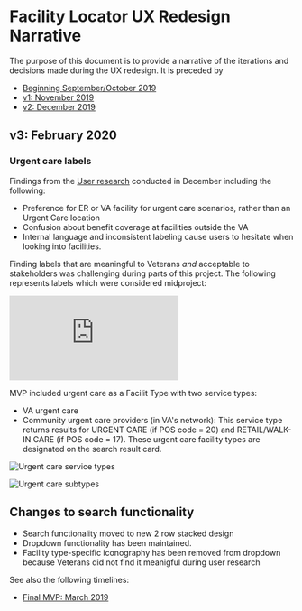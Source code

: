 # Facility Locator UX Redesign Narrative

The purpose of this document is to provide a narrative of the iterations and decisions made during the UX redesign.
It is preceded by 
- [Beginning September/October 2019](https://github.com/department-of-veterans-affairs/va.gov-team/blob/master/products/facilities/facility-locator/product/solution-narrative/ux-redesign-narrative-sept-2019.md)
- [v1: November 2019](https://github.com/department-of-veterans-affairs/va.gov-team/blob/master/products/facilities/facility-locator/product/solution-narrative/ux-redesign-narrative-nov-2019.md)
- [v2: December 2019](https://github.com/department-of-veterans-affairs/va.gov-team/edit/master/products/facilities/facility-locator/product/solution-narrative/ux-redesign-narrative-dec-2019.md)

## v3: February 2020

### Urgent care labels

Findings from the [User research](https://github.com/department-of-veterans-affairs/va.gov-team/blob/master/products/facilities/facility-locator/research/user-research/urgent-care/research-findings.md) conducted in December including the following: 
- Preference for ER or VA facility for urgent care scenarios, rather than an Urgent Care location
- Confusion about benefit coverage at facilities outside the VA 
- Internal language and inconsistent labeling cause users to hesitate when looking into facilities.

Finding labels that are meaningful to Veterans _and_ acceptable to stakeholders was challenging during parts of this project. 
The following represents labels which were considered midproject: 

![Language Revision](https://github.com/department-of-veterans-affairs/va.gov-team/blob/master/products/facilities/facility-locator/images/FL-MVP-Language-Revisions.pdf)

MVP included urgent care as a Facilit Type with two service types:
- VA urgent care
- Community urgent care providers (in VA's network): This service type returns results for URGENT CARE (if POS code = 20) and RETAIL/WALK-IN CARE (if POS code = 17). These urgent care facility types are designated on the search result card. 

![Urgent care service types](https://github.com/department-of-veterans-affairs/va.gov-team/blob/master/products/facilities/facility-locator/images/urgent%20care%20service%20type.png)

![Urgent care subtypes](https://github.com/department-of-veterans-affairs/va.gov-team/blob/master/products/facilities/facility-locator/images/urgent%20care%20subtype.png)

## Changes to search functionality
- Search functionality moved to new 2 row stacked design 
- Dropdown functionality has been maintained.
- Facility type-specific iconography has been removed from dropdown because Veterans did not find it meanigful during user research

See also the following timelines:
- [Final MVP: March 2019](https://github.com/department-of-veterans-affairs/va.gov-team/edit/master/products/facilities/facility-locator/product/solution-narrative/ux-redesign-narrative-mar-2020.md)
